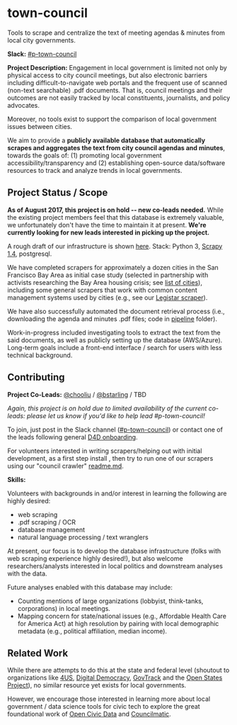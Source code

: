 # town-council

Tools to scrape and centralize the text of meeting agendas & minutes from local city governments.

**Slack:** [#p-town-council](http://datafordemocracy.slack.com/messages/p-town-council)

**Project Description:**
Engagement in local government is limited not only by physical access to city council meetings, but also electronic barriers including difficult-to-navigate web portals and the frequent use of scanned (non-text searchable) .pdf documents. That is, council meetings and their outcomes are not easily tracked by local constituents, journalists, and policy advocates.

Moreover, no tools exist to support the comparison of local government issues between cities.

We aim to provide a **publicly available database that automatically scrapes and aggregates the text from city council agendas and minutes**, towards the goals of: (1) promoting local government accessibility/transparency and (2) establishing open-source data/software resources to track and analyze trends in local governments.

## Project Status / Scope

**As of August 2017, this project is on hold -- new co-leads needed.** While the existing project members feel that this database is extremely valuable, we unfortunately don't have the time to maintain it at present. **We're currently looking for new leads interested in picking up the project.**

A rough draft of our infrastructure is shown [here](./design_doc.png). Stack: Python 3, [Scrapy 1.4](https://scrapy.org), postgresql.

We have completed scrapers for approximately a dozen cities in the San Francisco Bay Area as initial case study (selected in partnership with activists researching the Bay Area housing crisis; see [list of cities](./city_metadata/)), including some general scrapers that work with common content management systems used by cities (e.g., see our [Legistar scraper](./council_crawler/templates)).

We have also successfully automated the document retrieval process (i.e., downloading the agenda and minutes .pdf files; code in [pipeline](./pipeline/) folder).

Work-in-progress included investigating tools to extract the text from the said documents, as well as publicly setting up the database (AWS/Azure). Long-term goals include a front-end interface / search for users with less technical background.

## Contributing

**Project Co-Leads:**
[@chooliu](https://datafordemocracy.slack.com/messages/@chooliu/) / [@bstarling](https://datafordemocracy.slack.com/messages/@bstarling/) / TBD

_Again, this project is on hold due to limited availability of the current co-leads: please let us know if you'd like to help lead #p-town-council!_

To join, just post in the Slack channel ([#p-town-council](http://datafordemocracy.slack.com/messages/p-town-council)) or contact one of the leads following general [D4D onboarding](https://github.com/Data4Democracy/read-this-first).

For volunteers interested in writing scrapers/helping out with initial development, as a first step install , then try to run one of our scrapers using our "council crawler" [readme.md](./council_crawler/readme.md).

**Skills:**

Volunteers with backgrounds in and/or interest in learning the following are highly desired:

* web scraping
* .pdf scraping / OCR
* database management
* natural language processing / text wranglers

At present, our focus is to develop the database infrastructure (folks with web scraping experience highly desired!), but also welcome researchers/analysts interested in local politics and downstream analyses with the data.

Future analyses enabled with this database may include:

* Counting mentions of large organizations (lobbyist, think-tanks, corporations) in local meetings.
* Mapping concern for state/national issues (e.g., Affordable Health Care for America Act) at high resolution by pairing with local demographic metadata (e.g., political affiliation, median income).

## Related Work

While there are attempts to do this at the state and federal level (shoutout to organizations like [4US](https://4us.com/), [Digital Democracy](https://www.digitaldemocracy.org/), [GovTrack](https://www.govtrack.us/) and the [Open States Project](https://openstates.org/)), no similar resource yet exists for local governments.

However, we encourage those interested in learning more about local government / data science tools for civic tech to explore the great foundational work of [Open Civic Data](http://opencivicdata.readthedocs.io/en/latest/) and [Councilmatic](https://www.councilmatic.org/).

